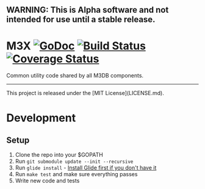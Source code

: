 ## WARNING: This is Alpha software and not intended for use until a stable release.

# M3X [![GoDoc][doc-img]][doc] [![Build Status][ci-img]][ci] [![Coverage Status][cov-img]][cov]

Common utility code shared by all M3DB components.

<hr>
This project is released under the [MIT License](LICENSE.md).

[doc-img]: https://godoc.org/github.com/m3db/m3x?status.svg
[doc]: https://godoc.org/github.com/m3db/m3x
[ci-img]: https://travis-ci.org/m3db/m3x.svg?branch=master
[ci]: https://travis-ci.org/m3db/m3x
[cov-img]: https://coveralls.io/repos/m3db/m3x/badge.svg?branch=master&service=github
[cov]: https://coveralls.io/github/m3db/m3x?branch=master

# Development

## Setup

1. Clone the repo into your $GOPATH
2. Run `git submodule update --init --recursive`
3. Run `glide install` - [Install Glide first if you don't have it](https://github.com/Masterminds/glide)
4. Run `make test` and make sure everything passes
5. Write new code and tests